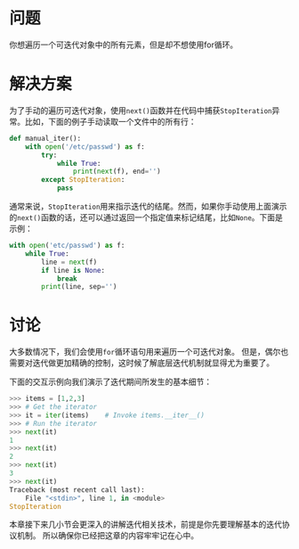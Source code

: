 # 问题
你想遍历一个可迭代对象中的所有元素，但是却不想使用for循环。

# 解决方案
为了手动的遍历可迭代对象，使用`next()`函数并在代码中捕获`StopIteration`异常。比如，下面的例子手动读取一个文件中的所有行：
```python
def manual_iter():
    with open('/etc/passwd') as f:
        try:
            while True:
                print(next(f), end='')
        except StopIteration:
            pass

```
通常来说，`StopIteration`用来指示迭代的结尾。然而，如果你手动使用上面演示的`next()`函数的话，还可以通过返回一个指定值来标记结尾，比如`None`。下面是示例：
```python
with open('etc/passwd') as f:
    while True:
        line = next(f)
        if line is None:
            break
        print(line, sep='')
```

# 讨论
大多数情况下，我们会使用` for `循环语句用来遍历一个可迭代对象。 但是，偶尔也需要对迭代做更加精确的控制，这时候了解底层迭代机制就显得尤为重要了。

下面的交互示例向我们演示了迭代期间所发生的基本细节：
```python
>>> items = [1,2,3]
>>> # Get the iterator
>>> it = iter(items)    # Invoke items.__iter__()
>>> # Run the iterator
>>> next(it)
1
>>> next(it)
2
>>> next(it)
3
>>> next(it)
Traceback (most recent call last):
    File "<stdin>", line 1, in <module>
StopIteration

```

本章接下来几小节会更深入的讲解迭代相关技术，前提是你先要理解基本的迭代协议机制。 所以确保你已经把这章的内容牢牢记在心中。
